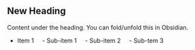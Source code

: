 ## New Heading
Content under the heading. You can fold/unfold this in Obsidian.

- Item 1
    - Sub-item 1
    - Sub-item 2
    - Sub-tem 3
